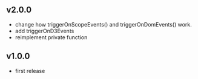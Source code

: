 ## v2.0.0
- change how triggerOnScopeEvents() and triggerOnDomEvents() work.
- add triggerOnD3Events
- reimplement private function

## v1.0.0
- first release